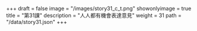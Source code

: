 +++
draft = false 
image = "/images/story31_c_t.png" 
showonlyimage = true 
title = "第31課" 
description = "人人都有機會表達意見"
weight = 31 
path = "/data/story31.json" 
+++
